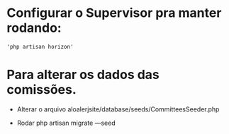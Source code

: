 # Configurar o Supervisor pra manter rodando:
    'php artisan horizon'


# Para alterar os dados das comissões.

- Alterar o arquivo
aloalerjsite/database/seeds/CommitteesSeeder.php

- Rodar php artisan migrate —seed

